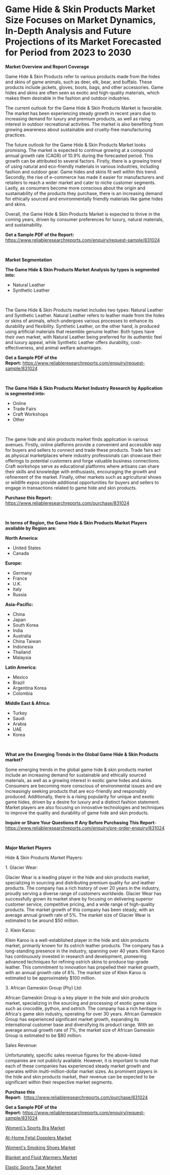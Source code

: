 <p><h1>Game Hide & Skin Products Market Size Focuses on Market Dynamics, In-Depth Analysis and Future Projections of its Market Forecasted for Period from 2023 to 2030</h1></p><p><strong>Market Overview and Report Coverage</strong></p>
<p><p>Game Hide & Skin Products refer to various products made from the hides and skins of game animals, such as deer, elk, bear, and buffalo. These products include jackets, gloves, boots, bags, and other accessories. Game hides and skins are often seen as exotic and high-quality materials, which makes them desirable in the fashion and outdoor industries.</p><p>The current outlook for the Game Hide & Skin Products Market is favorable. The market has been experiencing steady growth in recent years due to increasing demand for luxury and premium products, as well as rising interest in outdoor recreational activities. The market is also benefiting from growing awareness about sustainable and cruelty-free manufacturing practices.</p><p>The future outlook for the Game Hide & Skin Products Market looks promising. The market is expected to continue growing at a compound annual growth rate (CAGR) of 10.9% during the forecasted period. This growth can be attributed to several factors. Firstly, there is a growing trend of using natural and eco-friendly materials in various industries, including fashion and outdoor gear. Game hides and skins fit well within this trend. Secondly, the rise of e-commerce has made it easier for manufacturers and retailers to reach a wider market and cater to niche customer segments. Lastly, as consumers become more conscious about the origin and sustainability of the products they purchase, there is an increasing demand for ethically sourced and environmentally friendly materials like game hides and skins.</p><p>Overall, the Game Hide & Skin Products Market is expected to thrive in the coming years, driven by consumer preferences for luxury, natural materials, and sustainability.</p></p>
<p><strong>Get a Sample PDF of the Report:</strong> <a href="https://www.reliableresearchreports.com/enquiry/request-sample/831024">https://www.reliableresearchreports.com/enquiry/request-sample/831024</a></p>
<p>&nbsp;</p>
<p><strong>Market Segmentation</strong></p>
<p><strong>The Game Hide & Skin Products Market Analysis by types is segmented into:</strong></p>
<p><ul><li>Natural Leather</li><li>Synthetic Leather</li></ul></p>
<p>&nbsp;</p>
<p><p>The Game Hide & Skin Products market includes two types: Natural Leather and Synthetic Leather. Natural Leather refers to leather made from the hides or skins of animals, which undergoes various processes to enhance its durability and flexibility. Synthetic Leather, on the other hand, is produced using artificial materials that resemble genuine leather. Both types have their own market, with Natural Leather being preferred for its authentic feel and luxury appeal, while Synthetic Leather offers durability, cost-effectiveness, and animal welfare advantages.</p></p>
<p><strong>Get a Sample PDF of the Report:</strong>&nbsp;<a href="https://www.reliableresearchreports.com/enquiry/request-sample/831024">https://www.reliableresearchreports.com/enquiry/request-sample/831024</a></p>
<p>&nbsp;</p>
<p><strong>The Game Hide & Skin Products Market Industry Research by Application is segmented into:</strong></p>
<p><ul><li>Online</li><li>Trade Fairs</li><li>Craft Workshops</li><li>Other</li></ul></p>
<p>&nbsp;</p>
<p><p>The game hide and skin products market finds application in various avenues. Firstly, online platforms provide a convenient and accessible way for buyers and sellers to connect and trade these products. Trade fairs act as physical marketplaces where industry professionals can showcase their offerings to potential customers and forge valuable business connections. Craft workshops serve as educational platforms where artisans can share their skills and knowledge with enthusiasts, encouraging the growth and refinement of the market. Finally, other markets such as agricultural shows or wildlife expos provide additional opportunities for buyers and sellers to engage in transactions related to game hide and skin products.</p></p>
<p><strong>Purchase this Report:</strong>&nbsp; <a href="https://www.reliableresearchreports.com/purchase/831024">https://www.reliableresearchreports.com/purchase/831024</a></p>
<p>&nbsp;</p>
<p><strong>In terms of Region, the Game Hide & Skin Products Market Players available by Region are:</strong></p>
<p>
    <p> <strong> North America: </strong>
        <ul>
            <li>United States</li>
            <li>Canada</li>
        </ul>
        </p> 
    <p> <strong> Europe: </strong>
        <ul>
            <li>Germany</li>
            <li>France</li>
            <li>U.K.</li>
            <li>Italy</li>
            <li>Russia</li>
        </ul>
        </p> 
    <p> <strong> Asia-Pacific: </strong>
        <ul>
            <li>China</li>
            <li>Japan</li>
            <li>South Korea</li>
            <li>India</li>
            <li>Australia</li>
            <li>China Taiwan</li>
            <li>Indonesia</li>
            <li>Thailand</li>
            <li>Malaysia</li>
        </ul>
        </p> 
    <p> <strong> Latin America: </strong>
        <ul>
            <li>Mexico</li>
            <li>Brazil</li>
            <li>Argentina Korea</li>
            <li>Colombia</li>
        </ul>
        </p> 
    <p> <strong> Middle East & Africa: </strong>
        <ul>
            <li>Turkey</li>
            <li>Saudi</li>
            <li>Arabia</li>
            <li>UAE</li>
            <li>Korea</li>
        </ul>
    </p>
    </p>
<p>&nbsp;</p>
<p><strong>What are the Emerging Trends in the Global Game Hide & Skin Products market?</strong></p>
<p><p>Some emerging trends in the global game hide & skin products market include an increasing demand for sustainable and ethically sourced materials, as well as a growing interest in exotic game hides and skins. Consumers are becoming more conscious of environmental issues and are increasingly seeking products that are eco-friendly and responsibly produced. Additionally, there is a rising popularity for unique and exotic game hides, driven by a desire for luxury and a distinct fashion statement. Market players are also focusing on innovative technologies and techniques to improve the quality and durability of game hide and skin products.</p></p>
<p><strong>Inquire or Share Your Questions If Any Before Purchasing This Report</strong>- <a href="https://www.reliableresearchreports.com/enquiry/pre-order-enquiry/831024">https://www.reliableresearchreports.com/enquiry/pre-order-enquiry/831024</a></p>
<p>&nbsp;</p>
<p><strong>Major Market Players</strong></p>
<p><p>Hide & Skin Products Market Players:</p><p>1. Glacier Wear:</p><p>Glacier Wear is a leading player in the hide and skin products market, specializing in sourcing and distributing premium quality fur and leather products. The company has a rich history of over 20 years in the industry, proudly serving a diverse range of customers worldwide. Glacier Wear has successfully grown its market share by focusing on delivering superior customer service, competitive pricing, and a wide range of high-quality products. The market growth of this company has been steady, with an average annual growth rate of 5%. The market size of Glacier Wear is estimated to be around $50 million.</p><p>2. Klein Karoo:</p><p>Klein Karoo is a well-established player in the hide and skin products market, primarily known for its ostrich leather products. The company has a long-standing presence in the industry, spanning over 40 years. Klein Karoo has continuously invested in research and development, pioneering advanced techniques for refining ostrich skins to produce top-grade leather. This commitment to innovation has propelled their market growth, with an annual growth rate of 8%. The market size of Klein Karoo is estimated to be approximately $100 million.</p><p>3. African Gameskin Group (Pty) Ltd:</p><p>African Gameskin Group is a key player in the hide and skin products market, specializing in the sourcing and processing of exotic game skins such as crocodile, python, and ostrich. The company has a rich heritage in Africa's game skin industry, operating for over 30 years. African Gameskin Group has experienced significant market growth, expanding its international customer base and diversifying its product range. With an average annual growth rate of 7%, the market size of African Gameskin Group is estimated to be $80 million.</p><p>Sales Revenue:</p><p>Unfortunately, specific sales revenue figures for the above-listed companies are not publicly available. However, it is important to note that each of these companies has experienced steady market growth and operates within multi-million-dollar market sizes. As prominent players in the hide and skin products market, their revenue can be expected to be significant within their respective market segments.</p></p>
<p><strong>Purchase this Report:</strong>&nbsp;&nbsp;<a href="https://www.reliableresearchreports.com/purchase/831024">https://www.reliableresearchreports.com/purchase/831024</a></p>
<p></p>
<p><strong>Get a Sample PDF of the Report:</strong>&nbsp;<a href="https://www.reliableresearchreports.com/enquiry/request-sample/831024">https://www.reliableresearchreports.com/enquiry/request-sample/831024</a></p>
<p><p><a href="https://medium.com/@emiliomartelli542/women-s-sports-bra-market-comprehensive-assessment-by-type-application-and-geography-5991cf3d9ba2">Women\'s Sports Bra Market</a></p><p><a href="https://www.linkedin.com/pulse/at-home-fetal-dopplers-market-size-2023-2030-global-industrial/">At-Home Fetal Dopplers Market</a></p><p><a href="https://medium.com/@landis15236/women-s-smoking-shoes-market-furnishes-information-on-market-share-market-trends-and-market-eedc358b9dc1">Women\'s Smoking Shoes Market</a></p><p><a href="https://www.linkedin.com/pulse/decoding-blanket-fluid-warmers-market-deep-dive-latest/">Blanket and Fluid Warmers Market</a></p><p><a href="https://www.linkedin.com/pulse/elastic-sports-tape-market-research-report-unlocks-analysis/">Elastic Sports Tape Market</a></p></p>